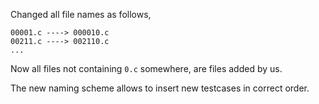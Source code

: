 Changed all file names as follows,

    00001.c ----> 000010.c
    00211.c ----> 002110.c
    ...

Now all files not containing `0.c` somewhere, are files added by us.

The new naming scheme allows to insert new testcases in correct order.
